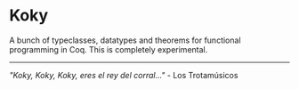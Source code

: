 # Koky

A bunch of typeclasses, datatypes and theorems for functional programming in
Coq. This is completely experimental.

---

_"Koky, Koky, Koky, eres el rey del corral..."_ - Los Trotamúsicos
